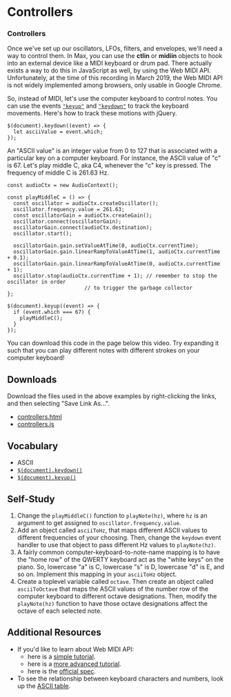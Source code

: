 # Controllers

### Controllers

Once we've set up our oscillators, LFOs, filters, and envelopes, we'll need a
way to control them.  In Max, you can use the **ctlin** or **midiin** objects
to hook into an external device like a MIDI keyboard or drum pad.  There
actually exists a way to do this in JavaScript as well, by using the Web MIDI
API.  Unfortunately, at the time of this recording in March 2019, the Web MIDI
API is not widely implemented among browsers, only usable in Google Chrome.

So, instead of MIDI, let's use the computer keyboard to control notes.  You can
use the events [`"keyup"`](https://api.jquery.com/keyup/) and
[`"keydown"`](https://api.jquery.com/keydown/) to track the keyboard movements.
Here's how to track these motions with jQuery.

	$(document).keydown((event) => {
	  let asciiValue = event.which;
	});

An "ASCII value" is an integer value from 0 to 127 that is associated with a
particular key on a computer keyboard.  For instance, the ASCII value of "c" is
67.  Let's play middle C, aka C4, whenever the "c" key is pressed.  The
frequency of middle C is 261.63 Hz.

	const audioCtx = new AudioContext();

	const playMiddleC = () => {
	  const oscillator = audioCtx.createOscillator();
	  oscillator.frequency.value = 261.63;
	  const oscillatorGain = audioCtx.createGain();
	  oscillator.connect(oscillatorGain);
	  oscillatorGain.connect(audioCtx.destination);
	  oscillator.start();

	  oscillatorGain.gain.setValueAtTime(0, audioCtx.currentTime);
	  oscillatorGain.gain.linearRampToValueAtTime(1, audioCtx.currentTime + 0.1);
	  oscillatorGain.gain.linearRampToValueAtTime(0, audioCtx.currentTime + 1);
	  oscillator.stop(audioCtx.currentTime + 1); // remember to stop the oscillator in order
						     // to trigger the garbage collector 
	};

	$(document).keyup((event) => {
	  if (event.which === 67) {
	    playMiddleC();
	  }
	});

You can download this code in the page below this video.  Try expanding it such
that you can play different notes with different strokes on your computer
keyboard!


## Downloads

Download the files used in the above examples by right-clicking the links, and
then selecting "Save Link As...".

* [controllers.html](controllers.html)
* [controllers.js](controllers.js)


## Vocabulary

* ASCII
* [`$(document).keydown()`](https://api.jquery.com/keydown/)
* [`$(document).keyup()`](https://api.jquery.com/keyup/)


## Self-Study

1. Change the `playMiddleC()` function to `playNote(hz)`, where `hz` is an
   argument to get assigned to `oscillator.frequency.value`.
2. Add an object called `asciiToHz`, that maps different ASCII values to
   different frequencies of your choosing.  Then, change the `keydown` event
   handler to use that object to pass different Hz values to `playNote(hz)`.
3. A fairly common computer-keyboard-to-note-name mapping is to have the "home
   row" of the QWERTY keyboard act as the "white keys" on the piano.  So,
   lowercase "a" is C, lowercase "s" is D, lowercase "d" is E, and so on.
   Implement this mapping in your `asciiToHz` object.
4. Create a toplevel variable called `octave`.  Then create an object called
   `asciiToOctave` that maps the ASCII values of the number row of the computer
   keyboard to different octave designations.  Then, modify the `playNote(hz)`
   function to have those octave designations affect the octave of each
   selected note.


## Additional Resources

- If you'd like to learn about Web MIDI API:
  - here is a [simple tutorial](https://www.keithmcmillen.com/blog/making-music-in-the-browser-web-midi-api/).
  - here is a [more advanced tutorial](https://www.smashingmagazine.com/2018/03/web-midi-api/).
  - here is the [official spec](https://www.w3.org/TR/webmidi/).
- To see the relationship between keyboard characters and numbers, look up the
  [ASCII table](http://www.asciitable.com/).
